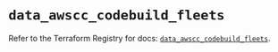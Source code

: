 # `data_awscc_codebuild_fleets`

Refer to the Terraform Registry for docs: [`data_awscc_codebuild_fleets`](https://registry.terraform.io/providers/hashicorp/awscc/0.70.0/docs/data-sources/codebuild_fleets).
